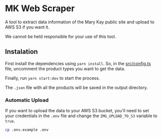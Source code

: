 # MK Web Scraper

A tool to extract data information of the Mary Kay public site and upload to AWS S3 if you want it.

We cannot be held responsible for your use of this tool.

## Instalation

First install the dependencies using `yarn install`. So, in the [src/config.ts](./src/config.ts) file, uncomment the product types you want to get the data.

Finally, run `yarn start:dev` to start the process.

The `.json` file with all the products will be saved in the output directory.

### Automatic Upload

If you want to upload the data to your AWS S3 bucket, you'll need to set your credentials in the `.env` file and change the `IMG_UPLOAD_TO_S3` variable to `true`.

```bash 
cp .env.example .env
```
